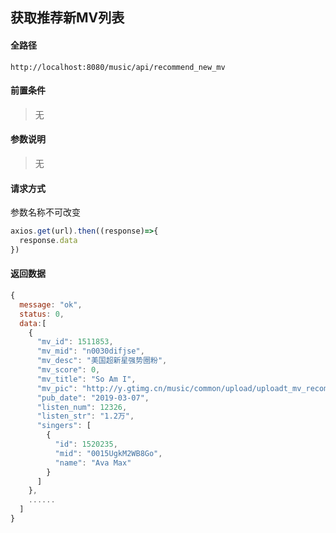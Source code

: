 ## 获取推荐新MV列表

#### 全路径

```
http://localhost:8080/music/api/recommend_new_mv
```

#### 前置条件

> 无
>

#### 参数说明

> 无
>

#### 请求方式

参数名称不可改变

```js
axios.get(url).then((response)=>{
  response.data
})
```

#### 返回数据

```js
{
  message: "ok",
  status: 0,
  data:[
    {
      "mv_id": 1511853,
      "mv_mid": "n0030difjse",
      "mv_desc": "美国超新星强势圈粉",
      "mv_score": 0,
      "mv_title": "So Am I",
      "mv_pic": "http://y.gtimg.cn/music/common/upload/uploadt_mv_recommend_conf/1203879.jpg",
      "pub_date": "2019-03-07",
      "listen_num": 12326,
      "listen_str": "1.2万",
      "singers": [
        {
          "id": 1520235,
          "mid": "0015UgkM2WB8Go",
          "name": "Ava Max"
        }
      ]
    },
    ......
  ]
}
```

